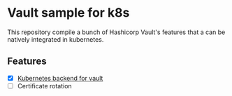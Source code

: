 # Vault sample for k8s

This repository compile a bunch of Hashicorp Vault's features that a can be natively integrated in kubernetes.

## Features

- [x] [Kubernetes backend for vault](vault-k8s-auth/README.md)
- [ ] Certificate rotation 
